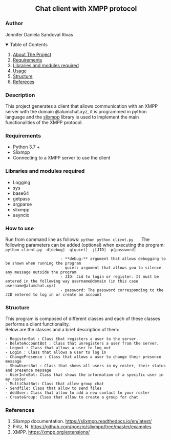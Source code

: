 <br />
<p align="center">
  <h2 align="center">Chat client with XMPP protocol</h2>
</p>

### Author

Jennifer Daniela Sandoval Rivas

<!-- TABLE OF CONTENTS -->
<details open="open">
  <summary>Table of Contents</summary>
  <ol>
    <li>
      <a href="#Description">About The Project</a>
    </li>
    <li><a href="#Requirements">Requirements</a></li>
    <li>
      <a href="#Libraries-and-modules-required">Libraries and modules required</a>
    </li>
    <li><a href="#How-to-use">Usage</a></li>
    <li><a href="#Structure">Structure</a></li>
    <li><a href="#References">Refereces</a></li>
  </ol>
</details>


### Description

This project generates a client that allows communication with an XMPP server with the domain @alumchat.xyz, it is programmed in python language and the [slixmpp](https://slixmpp.readthedocs.io/en/latest/) library is used to implement the main functionalities of the XMPP protocol.

### Requirements

- Python 3.7 +
- Slixmpp
- Connecting to a XMPP server to use the client

### Libraries and modules required

- Logging
- sys
- base64
- getpass 
- argparse
- slixmpp
- asyncio

### How to use

Run from command line as follows: 
                            ```python
                            python client.py  
                            ```
The following parameters can be added (optional) when executing the program:  
                            `python client.py -d[debug] -q[quiet] -j[JID] -p[password]`  

                            - **debug:** argument that allows debugging to be shown when running the program  
                            - quiet: argument that allows you to silence any message outside the program  
                            - JID: Jid to login or register. It must be entered in the following way username@domain (in this case username@alumchat.xyz)  
                            - password: The password corresponding to the JID entered to log in or create an account
 
### Structure

This program is composed of different classes and each of these classes performs a client functionality.  
Below are the classes and a brief description of them:  


    - RegisterBot : Class that registers a user to the server.
    - DeleteAccountBot : Class that unregisters a user from the server.  
    - Logout : Class that allows a user to log out  
    - Login : Class that allows a user to log in  
    - ChangePresence : Class that allows a user to change their presence message  
    - ShowUsersBot : Class that shows all users in my roster, their status and presence message  
    - UserInfoBot: Class that shows the information of a specific user in my roster  
    - MultiChatBot: Class that allow group chat  
    - Sendfile: Class that allow to send files  
    - AddUser: Class that allow to add a new contact to your roster  
    - CreateGroup: Class that allow to create a group for chat  


### References

1. Slixmpp documentation. https://slixmpp.readthedocs.io/en/latest/
2. Fritz, N. https://github.com/poezio/slixmpp/tree/master/examples
3. XMPP. https://xmpp.org/extensions/

                     